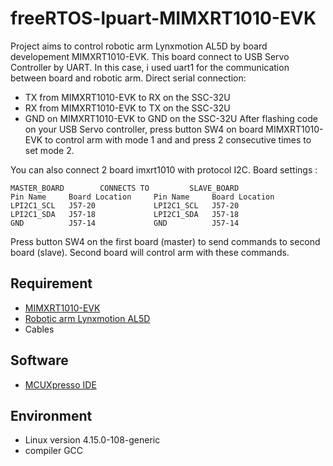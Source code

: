 # freeRTOS-lpuart-MIMXRT1010-EVK

Project aims to control robotic arm Lynxmotion AL5D by board developement MIMXRT1010-EVK. This board connect to USB Servo Controller by UART.
In this case, i used uart1 for the communication between board and robotic arm. Direct serial connection:
- TX from MIMXRT1010-EVK to RX on the SSC-32U
- RX from MIMXRT1010-EVK to TX on the SSC-32U
- GND on MIMXRT1010-EVK to GND on the SSC-32U
After flashing code on your USB Servo controller, press button SW4 on board MIMXRT1010-EVK to control arm with mode 1 and and press 2 consecutive times to set mode 2.

You can also connect 2 board imxrt1010 with protocol I2C. Board settings :

~~~~~~~~~~~~~~~~~~~~~~~~~~~~~~~~~~~~~~~~~~~~~~~~~~~~~~
MASTER_BOARD        CONNECTS TO         SLAVE_BOARD
Pin Name     Board Location     Pin Name     Board Location
LPI2C1_SCL   J57-20             LPI2C1_SCL   J57-20
LPI2C1_SDA   J57-18             LPI2C1_SDA   J57-18
GND          J57-14             GND          J57-14
~~~~~~~~~~~~~~~~~~~~~~~~~~~~~~~~~~~~~~~~~~~~~~~~~~~~~~
Press button SW4 on the first board (master) to send commands to second board (slave). Second board will control arm with these commands.

## Requirement

- [MIMXRT1010-EVK](https://www.nxp.com/design/development-boards/i-mx-evaluation-and-development-boards/i-mx-rt1010-evaluation-kit:MIMXRT1010-EVK)
- [Robotic arm Lynxmotion AL5D](http://www.lynxmotion.com/c-130-al5d.aspx)
- Cables

## Software

- [MCUXpresso IDE](https://www.nxp.com/design/software/development-software/mcuxpresso-software-and-tools/mcuxpresso-integrated-development-environment-ide:MCUXpresso-IDE)

## Environment

- Linux version 4.15.0-108-generic
- compiler GCC